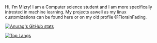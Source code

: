 Hi, I’m Mizry! I am a Computer science student and I am more specifically intrested in machine learning. My projects aswell as my linux customizations can be found here or on my old profile @FloralnFading. 

[![Anurag's GitHub stats](https://github-readme-stats.vercel.app/api?username=officialmiz&show_icons=true&theme=dracula)](https://github.com/anuraghazra/github-readme-stats)

[![Top Langs](https://github-readme-stats.vercel.app/api/top-langs/?username=officialmiz&langs_count=8&theme=dracula)](https://github.com/anuraghazra/github-readme-stats)
